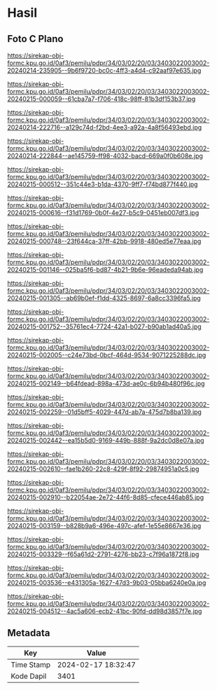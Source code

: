 # Hasil

## Foto C Plano

https://sirekap-obj-formc.kpu.go.id/0af3/pemilu/pdpr/34/03/02/20/03/3403022003002-20240214-235905--9b6f9720-bc0c-4ff3-a4d4-c92aaf97e635.jpg

https://sirekap-obj-formc.kpu.go.id/0af3/pemilu/pdpr/34/03/02/20/03/3403022003002-20240215-000059--61cba7a7-f706-418c-98ff-81b3df153b37.jpg

https://sirekap-obj-formc.kpu.go.id/0af3/pemilu/pdpr/34/03/02/20/03/3403022003002-20240214-222716--a129c74d-f2bd-4ee3-a92a-4a8f56493ebd.jpg

https://sirekap-obj-formc.kpu.go.id/0af3/pemilu/pdpr/34/03/02/20/03/3403022003002-20240214-222844--ae145759-ff98-4032-bacd-669a0f0b608e.jpg

https://sirekap-obj-formc.kpu.go.id/0af3/pemilu/pdpr/34/03/02/20/03/3403022003002-20240215-000512--351c44e3-b1da-4370-9ff7-f74bd877f440.jpg

https://sirekap-obj-formc.kpu.go.id/0af3/pemilu/pdpr/34/03/02/20/03/3403022003002-20240215-000616--f31d1769-0b0f-4e27-b5c9-0451eb007df3.jpg

https://sirekap-obj-formc.kpu.go.id/0af3/pemilu/pdpr/34/03/02/20/03/3403022003002-20240215-000748--23f644ca-37ff-42bb-9918-480ed5e77eaa.jpg

https://sirekap-obj-formc.kpu.go.id/0af3/pemilu/pdpr/34/03/02/20/03/3403022003002-20240215-001146--025ba5f6-bd87-4b21-9b6e-96eadeda94ab.jpg

https://sirekap-obj-formc.kpu.go.id/0af3/pemilu/pdpr/34/03/02/20/03/3403022003002-20240215-001305--ab69b0ef-f1dd-4325-8697-6a8cc3396fa5.jpg

https://sirekap-obj-formc.kpu.go.id/0af3/pemilu/pdpr/34/03/02/20/03/3403022003002-20240215-001752--35761ec4-7724-42a1-b027-b90ab1ad40a5.jpg

https://sirekap-obj-formc.kpu.go.id/0af3/pemilu/pdpr/34/03/02/20/03/3403022003002-20240215-002005--c24e73bd-0bcf-464d-9534-9071225288dc.jpg

https://sirekap-obj-formc.kpu.go.id/0af3/pemilu/pdpr/34/03/02/20/03/3403022003002-20240215-002149--b64fdead-898a-473d-ae0c-6b94b480f96c.jpg

https://sirekap-obj-formc.kpu.go.id/0af3/pemilu/pdpr/34/03/02/20/03/3403022003002-20240215-002259--01d5bff5-4029-447d-ab7a-475d7b8ba139.jpg

https://sirekap-obj-formc.kpu.go.id/0af3/pemilu/pdpr/34/03/02/20/03/3403022003002-20240215-002442--ea15b5d0-9169-449b-888f-9a2dc0d8e07a.jpg

https://sirekap-obj-formc.kpu.go.id/0af3/pemilu/pdpr/34/03/02/20/03/3403022003002-20240215-002610--fae1b260-22c8-429f-8f92-29874951a0c5.jpg

https://sirekap-obj-formc.kpu.go.id/0af3/pemilu/pdpr/34/03/02/20/03/3403022003002-20240215-002910--b22054ae-2e72-44f6-8d85-cfece446ab85.jpg

https://sirekap-obj-formc.kpu.go.id/0af3/pemilu/pdpr/34/03/02/20/03/3403022003002-20240215-003159--b828b9a6-496e-497c-afef-1e55e8667e36.jpg

https://sirekap-obj-formc.kpu.go.id/0af3/pemilu/pdpr/34/03/02/20/03/3403022003002-20240215-003329--f65a61d2-2791-4276-bb23-c7f96a1872f8.jpg

https://sirekap-obj-formc.kpu.go.id/0af3/pemilu/pdpr/34/03/02/20/03/3403022003002-20240215-003536--e431305a-1627-47d3-9b03-05bba6240e0a.jpg

https://sirekap-obj-formc.kpu.go.id/0af3/pemilu/pdpr/34/03/02/20/03/3403022003002-20240215-004512--4ac5a606-ecb2-41bc-90fd-dd98d3857f7e.jpg


## Metadata

| Key        | Value               |
| ---------- | ------------------- |
| Time Stamp | 2024-02-17 18:32:47 |
| Kode Dapil | 3401                |



